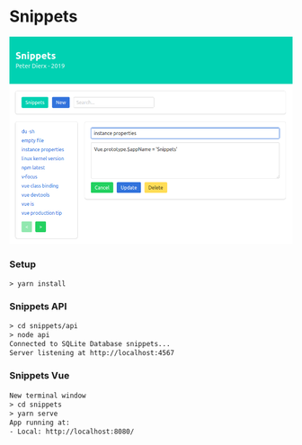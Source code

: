 # Snippets

<p align='center'><img src='screenshot.png'></p>

### Setup
```
> yarn install
```

### Snippets API
```
> cd snippets/api
> node api
Connected to SQLite Database snippets...
Server listening at http://localhost:4567
```

### Snippets Vue
```
New terminal window
> cd snippets
> yarn serve
App running at:
- Local: http://localhost:8080/
```
